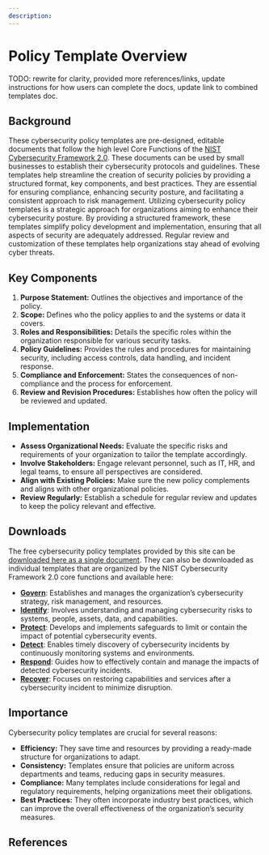 ```yaml
---
description: 
---
```


# Policy Template Overview

TODO: rewrite for clarity, provided more references/links, update instructions for how users can complete the docs, update link to combined templates doc.

## Background

These cybersecurity policy templates are pre-designed, editable documents that follow the high level Core Functions of the [NIST Cybersecurity Framework 2.0](https://www.nist.gov/cyberframework). These documents can be used by small businesses to establish their cybersecurity protocols and guidelines. These templates help streamline the creation of security policies by providing a structured format, key components, and best practices. They are essential for ensuring compliance, enhancing security posture, and facilitating a consistent approach to risk management. Utilizing cybersecurity policy templates is a strategic approach for organizations aiming to enhance their cybersecurity posture. By providing a structured framework, these templates simplify policy development and implementation, ensuring that all aspects of security are adequately addressed. Regular review and customization of these templates help organizations stay ahead of evolving cyber threats.

## Key Components

1. **Purpose Statement:** Outlines the objectives and importance of the policy.
2. **Scope:** Defines who the policy applies to and the systems or data it covers.
3. **Roles and Responsibilities:** Details the specific roles within the organization responsible for various security tasks.
4. **Policy Guidelines:** Provides the rules and procedures for maintaining security, including access controls, data handling, and incident response.
5. **Compliance and Enforcement:** States the consequences of non-compliance and the process for enforcement.
6. **Review and Revision Procedures:** Establishes how often the policy will be reviewed and updated.

## Implementation

* **Assess Organizational Needs:** Evaluate the specific risks and requirements of your organization to tailor the template accordingly.
* **Involve Stakeholders:** Engage relevant personnel, such as IT, HR, and legal teams, to ensure all perspectives are considered.
* **Align with Existing Policies:** Make sure the new policy complements and aligns with other organizational policies.
* **Review Regularly:** Establish a schedule for regular review and updates to keep the policy relevant and effective.

## Downloads

The free cybersecurity policy templates provided by this site can be [downloaded here as a single document](/templates/combined/to-contain-combined-templates.txt). They can also be downloaded as individual templates that are organized by the NIST Cybersecurity Framework 2.0 core functions and available here:

* [**Govern**](/pages/govern/govern.md): Establishes and manages the organization’s cybersecurity strategy, risk management, and resources.
* [**Identify**](/pages/identify/identify.md): Involves understanding and managing cybersecurity risks to systems, people, assets, data, and capabilities.
* [**Protect**](/pages/protect/protect.md): Develops and implements safeguards to limit or contain the impact of potential cybersecurity events.
* [**Detect**](/pages/detect/detect.md): Enables timely discovery of cybersecurity incidents by continuously monitoring systems and environments.
* [**Respond**](/pages/respond/respond.md): Guides how to effectively contain and manage the impacts of detected cybersecurity incidents.
* [**Recover**](/pages/recover/readme.md): Focuses on restoring capabilities and services after a cybersecurity incident to minimize disruption.

## Importance

Cybersecurity policy templates are crucial for several reasons:

* **Efficiency:** They save time and resources by providing a ready-made structure for organizations to adapt.
* **Consistency:** Templates ensure that policies are uniform across departments and teams, reducing gaps in security measures.
* **Compliance:** Many templates include considerations for legal and regulatory requirements, helping organizations meet their obligations.
* **Best Practices:** They often incorporate industry best practices, which can improve the overall effectiveness of the organization’s security measures.

## References
